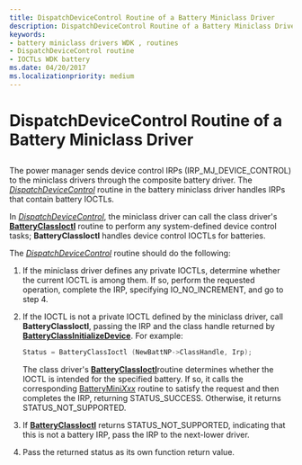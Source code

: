 ```yaml
---
title: DispatchDeviceControl Routine of a Battery Miniclass Driver
description: DispatchDeviceControl Routine of a Battery Miniclass Driver
keywords:
- battery miniclass drivers WDK , routines
- DispatchDeviceControl routine
- IOCTLs WDK battery
ms.date: 04/20/2017
ms.localizationpriority: medium
---
```


# DispatchDeviceControl Routine of a Battery Miniclass Driver


## <span id="ddk_dispatchdevicecontrol_routine_of_battery_miniclass_driver_dg"></span><span id="DDK_DISPATCHDEVICECONTROL_ROUTINE_OF_BATTERY_MINICLASS_DRIVER_DG"></span>


The power manager sends device control IRPs (IRP\_MJ\_DEVICE\_CONTROL) to the miniclass drivers through the composite battery driver. The [*DispatchDeviceControl*](/windows-hardware/drivers/ddi/wdm/nc-wdm-driver_dispatch) routine in the battery miniclass driver handles IRPs that contain battery IOCTLs.

In [*DispatchDeviceControl*](/windows-hardware/drivers/ddi/wdm/nc-wdm-driver_dispatch), the miniclass driver can call the class driver's [**BatteryClassIoctl**](/windows/win32/api/batclass/nf-batclass-batteryclassioctl) routine to perform any system-defined device control tasks; **BatteryClassIoctl** handles device control IOCTLs for batteries.

The [*DispatchDeviceControl*](/windows-hardware/drivers/ddi/wdm/nc-wdm-driver_dispatch) routine should do the following:

1.  If the miniclass driver defines any private IOCTLs, determine whether the current IOCTL is among them. If so, perform the requested operation, complete the IRP, specifying IO\_NO\_INCREMENT, and go to step 4.

2.  If the IOCTL is not a private IOCTL defined by the miniclass driver, call **BatteryClassIoctl**, passing the IRP and the class handle returned by [**BatteryClassInitializeDevice**](/windows/win32/api/batclass/nf-batclass-batteryclassinitializedevice). For example:

    ```cpp
    Status = BatteryClassIoctl (NewBattNP->ClassHandle, Irp);
    ```

    The class driver's [**BatteryClassIoctl**](/windows/win32/api/batclass/nf-batclass-batteryclassioctl)routine determines whether the IOCTL is intended for the specified battery. If so, it calls the corresponding [BatteryMini*Xxx*](/windows-hardware/drivers/ddi/_battery/) routine to satisfy the request and then completes the IRP, returning STATUS\_SUCCESS. Otherwise, it returns STATUS\_NOT\_SUPPORTED.

3.  If [**BatteryClassIoctl**](/windows/win32/api/batclass/nf-batclass-batteryclassioctl) returns STATUS\_NOT\_SUPPORTED, indicating that this is not a battery IRP, pass the IRP to the next-lower driver.

4.  Pass the returned status as its own function return value.

 

